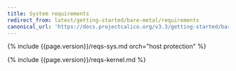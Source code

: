 ```yaml
---
title: System requirements
redirect_from: latest/getting-started/bare-metal/requirements
canonical_url: 'https://docs.projectcalico.org/v3.3/getting-started/bare-metal/requirements'
---
```


{% include {{page.version}}/reqs-sys.md orch="host protection" %}

{% include {{page.version}}/reqs-kernel.md %}